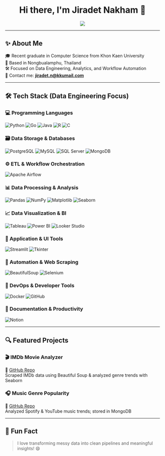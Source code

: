 <h1 align="center">Hi there, I'm Jiradet Nakham 👋</h1>

<p align="center">
  <img src="https://readme-typing-svg.herokuapp.com?font=Fira+Code&size=25&pause=1000&color=1B9FFF&center=true&repeat=false&width=800&lines=Data+Engineer+%7C+Data+Analyst+%7C+ETL+Developer" />
</p>

---

## ✨ About Me
🎓 Recent graduate in Computer Science from Khon Kaen University  
📍 Based in Nongbualamphu, Thailand  
🛠 Focused on Data Engineering, Analytics, and Workflow Automation  
📧 Contact me: **jiradet.n@kkumail.com**

---

## 🛠 Tech Stack (Data Engineering Focus)

### 💻 Programming Languages
![Python](https://img.shields.io/badge/Python-3776AB?style=flat&logo=python&logoColor=white)
![Go](https://img.shields.io/badge/Go-00ADD8?style=flat&logo=go&logoColor=white)
![Java](https://img.shields.io/badge/Java-007396?style=flat&logo=java&logoColor=white)
![R](https://img.shields.io/badge/R-276DC3?style=flat&logo=r&logoColor=white)
![C](https://img.shields.io/badge/C-00599C?style=flat&logo=c&logoColor=white)


### 🗃️ Data Storage & Databases
![PostgreSQL](https://img.shields.io/badge/PostgreSQL-4169E1?style=flat&logo=postgresql&logoColor=white)
![MySQL](https://img.shields.io/badge/MySQL-4479A1?style=flat&logo=mysql&logoColor=white)
![SQL Server](https://img.shields.io/badge/SQL%20Server-CC2927?style=flat&logo=microsoft-sql-server&logoColor=white)
![MongoDB](https://img.shields.io/badge/MongoDB-47A248?style=flat&logo=mongodb&logoColor=white)


### ⚙️ ETL & Workflow Orchestration
![Apache Airflow](https://img.shields.io/badge/Airflow-017CEE?style=flat&logo=apache-airflow&logoColor=white)


### 📊 Data Processing & Analysis
![Pandas](https://img.shields.io/badge/Pandas-150458?style=flat&logo=pandas&logoColor=white)
![NumPy](https://img.shields.io/badge/NumPy-013243?style=flat&logo=numpy&logoColor=white)
![Matplotlib](https://img.shields.io/badge/Matplotlib-11557C?style=flat)
![Seaborn](https://img.shields.io/badge/Seaborn-0C4B5F?style=flat)


### 📈 Data Visualization & BI
![Tableau](https://img.shields.io/badge/Tableau-E97627?style=flat&logo=tableau&logoColor=white)
![Power BI](https://img.shields.io/badge/Power%20BI-F2C811?style=flat&logo=power-bi&logoColor=black)
![Looker Studio](https://img.shields.io/badge/Looker%20Studio-4285F4?style=flat&logo=looker&logoColor=white)


### 🧩 Application & UI Tools
![Streamlit](https://img.shields.io/badge/Streamlit-FF4B4B?style=flat&logo=streamlit&logoColor=white)
![Tkinter](https://img.shields.io/badge/Tkinter-FFD43B?style=flat)


### 🤖 Automation & Web Scraping
![BeautifulSoup](https://img.shields.io/badge/BeautifulSoup-8E8E8E?style=flat)
![Selenium](https://img.shields.io/badge/Selenium-43B02A?style=flat&logo=selenium&logoColor=white)


### 🐳 DevOps & Developer Tools
![Docker](https://img.shields.io/badge/Docker-2496ED?style=flat&logo=docker&logoColor=white)
![GitHub](https://img.shields.io/badge/GitHub-181717?style=flat&logo=github&logoColor=white)


### 📝 Documentation & Productivity
![Notion](https://img.shields.io/badge/Notion-000000?style=flat&logo=notion&logoColor=white)

---

## 🔍 Featured Projects

### 🎬 IMDb Movie Analyzer
🔗 [GitHub Repo](#)  
Scraped IMDb data using Beautiful Soup & analyzed genre trends with Seaborn

### 🎧 Music Genre Popularity
🔗 [GitHub Repo](#)  
Analyzed Spotify & YouTube music trends; stored in MongoDB

---

## 🌟 Fun Fact
> I love transforming messy data into clean pipelines and meaningful insights! 😄

